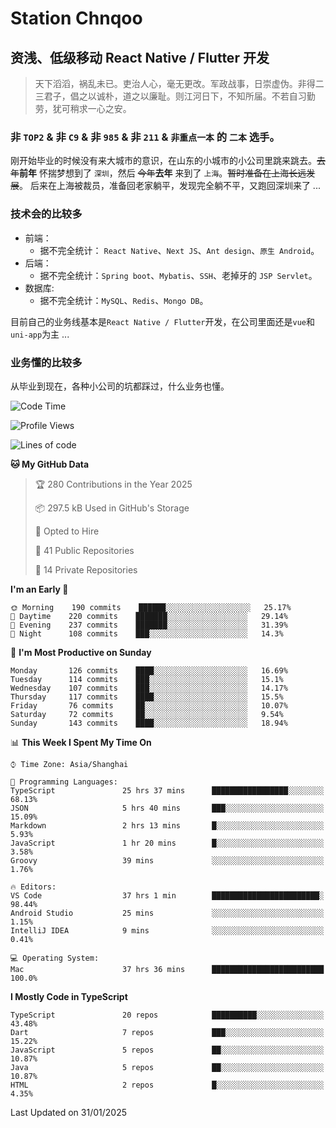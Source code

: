 # Station Chnqoo

## 资浅、低级移动 React Native / Flutter 开发

> 天下滔滔，祸乱未已。吏治人心，毫无更改。军政战事，日崇虚伪。非得二三君子，倡之以诚朴，道之以廉耻。则江河日下，不知所届。不若自习勤劳，犹可稍求一心之安。

### 非 `TOP2` & 非 `C9` & 非 `985` & 非 `211` & `非重点一本` 的 `二本` 选手。

刚开始毕业的时候没有来大城市的意识，在山东的小城市的小公司里跳来跳去。~~去年~~**前年** 怀揣梦想到了 `深圳`，然后 ~~今年~~**去年** 来到了 `上海`。~~暂时准备在上海长远发展~~。
后来在上海被裁员，准备回老家躺平，发现完全躺不平，又跑回深圳来了 ...

### 技术会的比较多

- 前端：
  - 据不完全统计： `React Native`、`Next JS`、`Ant design`、`原生 Android`。
- 后端：
  - 据不完全统计：`Spring boot`、`Mybatis`、`SSH`、老掉牙的 `JSP Servlet`。
- 数据库:
  - 据不完全统计：`MySQL`、`Redis`、`Mongo DB`。

目前自己的业务线基本是`React Native / Flutter`开发，在公司里面还是`vue`和`uni-app`为主 ...

### 业务懂的比较多

从毕业到现在，各种小公司的坑都踩过，什么业务也懂。

<!--START_SECTION:waka-->
![Code Time](http://img.shields.io/badge/Code%20Time-7%2C392%20hrs%2035%20mins-blue)

![Profile Views](http://img.shields.io/badge/Profile%20Views-0-blue)

![Lines of code](https://img.shields.io/badge/From%20Hello%20World%20I%27ve%20Written-497%20Thousand%20lines%20of%20code-blue)

**🐱 My GitHub Data** 

> 🏆 280 Contributions in the Year 2025
 > 
> 📦 297.5 kB Used in GitHub's Storage 
 > 
> 💼 Opted to Hire
 > 
> 📜 41 Public Repositories 
 > 
> 🔑 14 Private Repositories  
 > 
**I'm an Early 🐤** 

```text
🌞 Morning    190 commits    ██████░░░░░░░░░░░░░░░░░░░   25.17% 
🌆 Daytime    220 commits    ███████░░░░░░░░░░░░░░░░░░   29.14% 
🌃 Evening    237 commits    ███████░░░░░░░░░░░░░░░░░░   31.39% 
🌙 Night      108 commits    ███░░░░░░░░░░░░░░░░░░░░░░   14.3%

```
📅 **I'm Most Productive on Sunday** 

```text
Monday       126 commits    ████░░░░░░░░░░░░░░░░░░░░░   16.69% 
Tuesday      114 commits    ███░░░░░░░░░░░░░░░░░░░░░░   15.1% 
Wednesday    107 commits    ███░░░░░░░░░░░░░░░░░░░░░░   14.17% 
Thursday     117 commits    ████░░░░░░░░░░░░░░░░░░░░░   15.5% 
Friday       76 commits     ██░░░░░░░░░░░░░░░░░░░░░░░   10.07% 
Saturday     72 commits     ██░░░░░░░░░░░░░░░░░░░░░░░   9.54% 
Sunday       143 commits    ████░░░░░░░░░░░░░░░░░░░░░   18.94%

```


📊 **This Week I Spent My Time On** 

```text
⌚︎ Time Zone: Asia/Shanghai

💬 Programming Languages: 
TypeScript               25 hrs 37 mins      █████████████████░░░░░░░░   68.13% 
JSON                     5 hrs 40 mins       ███░░░░░░░░░░░░░░░░░░░░░░   15.09% 
Markdown                 2 hrs 13 mins       █░░░░░░░░░░░░░░░░░░░░░░░░   5.93% 
JavaScript               1 hr 20 mins        █░░░░░░░░░░░░░░░░░░░░░░░░   3.58% 
Groovy                   39 mins             ░░░░░░░░░░░░░░░░░░░░░░░░░   1.76%

🔥 Editors: 
VS Code                  37 hrs 1 min        ████████████████████████░   98.44% 
Android Studio           25 mins             ░░░░░░░░░░░░░░░░░░░░░░░░░   1.15% 
IntelliJ IDEA            9 mins              ░░░░░░░░░░░░░░░░░░░░░░░░░   0.41%

💻 Operating System: 
Mac                      37 hrs 36 mins      █████████████████████████   100.0%

```

**I Mostly Code in TypeScript** 

```text
TypeScript               20 repos            ██████████░░░░░░░░░░░░░░░   43.48% 
Dart                     7 repos             ███░░░░░░░░░░░░░░░░░░░░░░   15.22% 
JavaScript               5 repos             ██░░░░░░░░░░░░░░░░░░░░░░░   10.87% 
Java                     5 repos             ██░░░░░░░░░░░░░░░░░░░░░░░   10.87% 
HTML                     2 repos             █░░░░░░░░░░░░░░░░░░░░░░░░   4.35%

```



 Last Updated on 31/01/2025
<!--END_SECTION:waka-->

<!---
ChenqiaoStation/ChenqiaoStation is a ✨ special ✨ repository because its `README.md` (this file) appears on your GitHub profile.
You can click the Preview link to take a look at your changes.
--->

